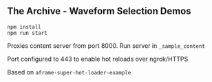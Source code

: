 ## The Archive - Waveform Selection Demos
```
npm install
npm run start
```

Proxies content server from port 8000. Run server in `_sample_content`

Port configured to 443 to enable hot reloads over ngrok/HTTPS

Based on `aframe-super-hot-loader-example`


